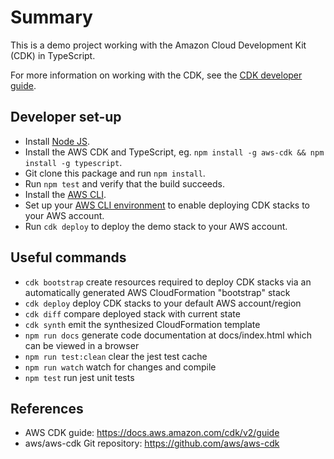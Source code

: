 # Summary

This is a demo project working with the Amazon Cloud Development Kit (CDK) in TypeScript.

For more information on working with the CDK, see the [CDK developer guide](https://docs.aws.amazon.com/cdk/latest/guide/home.html).

## Developer set-up

* Install [Node JS](https://nodejs.org).
* Install the AWS CDK and TypeScript, eg. `npm install -g aws-cdk && npm install -g typescript`.
* Git clone this package and run `npm install`.
* Run `npm test` and verify that the build succeeds.
* Install the [AWS CLI](https://docs.aws.amazon.com/cli/latest/userguide/getting-started-install.html).
* Set up your [AWS CLI environment](https://docs.aws.amazon.com/cli/latest/userguide/cli-configure-files.html) to enable deploying CDK stacks to your AWS account.
* Run `cdk deploy` to deploy the demo stack to your AWS account.

## Useful commands

* `cdk bootstrap`   create resources required to deploy CDK stacks via an automatically generated AWS CloudFormation "bootstrap" stack
* `cdk deploy`      deploy CDK stacks to your default AWS account/region
* `cdk diff`        compare deployed stack with current state
* `cdk synth`       emit the synthesized CloudFormation template
* `npm run docs`    generate code documentation at docs/index.html which can be viewed in a browser
* `npm run test:clean` clear the jest test cache
* `npm run watch`   watch for changes and compile
* `npm test`        run jest unit tests

## References

* AWS CDK guide: https://docs.aws.amazon.com/cdk/v2/guide
* aws/aws-cdk Git repository: https://github.com/aws/aws-cdk
